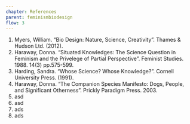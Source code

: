 ```yaml
---
chapter: References
parent: feminismbiodesign
flow: 3
---
```


1. Myers, William. “Bio Design: Nature, Science, Creativity”. Thames & Hudson Ltd. (2012).
2. Haraway, Donna. “Situated Knowledges: The Science Question in Feminism and the Privelege of Partial Perspective”. Feminist Studies. 1988. 14(3) pp.575-599.
3. Harding, Sandra. “Whose Science? Whose Knowledge?”. Cornell University Press. (1991).
4. Haraway, Donna. “The Companion Species Manifesto: Dogs, People, and Significant Otherness”. Prickly Paradigm Press. 2003.
5. asd
6. asd
7. ads
8. ads
